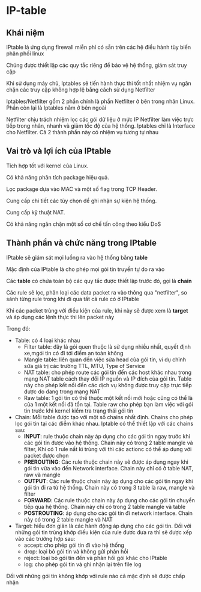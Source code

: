 # IP-table
## Khái niệm 
IPtable là ứng dụng firewall miễn phí có sẵn trên các hệ điều hành tùy biến phân phối linux

Chúng được thiết lập các quy tắc riêng để bảo vệ hệ thống, giám sát truy cập

Khi sử dụng máy chủ, Iptables sẽ tiến hành thực thi tốt nhất nhiệm vụ ngăn chặn các truy cập không hợp lệ bằng cách sử dụng Netfilter

Iptables/Netfilter gồm 2 phần chính là phần Netfilter ở bên trong nhân Linux. Phần còn lại là Iptables nằm ở bên ngoài

Netfilter chịu trách nhiệm lọc các gói dữ liệu ở mức IP Netfilter làm việc trực tiếp trong nhân, nhanh và giảm tốc độ của hệ thống. Iptables chỉ là Interface cho Netfilter. Cả 2 thành phần này có nhiệm vụ tương tự nhau
## Vai trò và lợi ích của IPtable
Tích hợp tốt với kernel của Linux. 

Có khả năng phân tích package hiệu quả. 

Lọc package dựa vào MAC và một số flag trong TCP Header. 

Cung cấp chi tiết các tùy chọn để ghi nhận sự kiện hệ thống. 

Cung cấp kỹ thuật NAT. 

Có khả năng ngăn chặn một số cơ chế tấn công theo kiểu DoS
## Thành phần và chức năng trong IPtable
IPtable sẽ giám sát mọi luồng ra vào hệ thống bằng __table__

Mặc định của IPtable là cho phép mọi gói tin truyền tự do ra vào

Các __table__ có chứa toàn bộ các quy tắc được thiết lập trước đó, gọi là __chain__

Các rule sẽ lọc, phân loại các data packet ra vào thông qua "netfilter", so sánh từng rule trong khi đi qua tất cả rule có ở IPtable

Khi các packet trùng với điều kiện của rule, khi này sẽ được xem là __target__ và áp dụng các lệnh thực thi lên packet này

Trong đó:
- Table: có 4 loại khác nhau
    - Filter table: đây là gói quen thuộc là sử dụng nhiều nhất, quyết định xe,mgói tin có đi tới điểm an toàn không
    - Mangle table: liên quan đến việc sửa head của gói tin, ví dụ chỉnh sửa giá trị các trường TTL, MTU, Type of Service
    - NAT table: cho phép route các gói tin đến các host khác nhau trong mạng NAT table cách thay đổi IP nguồn và IP đích của gói tin. Table này cho phép kết nối đến các dịch vụ không được truy cập trực tiếp được do đang trong mạng NAT
    - Raw table: 1 gói tin có thể thuộc một kết nối mới hoặc cũng có thể là của 1 một kết nối đã tồn tại. Table raw cho phép bạn làm việc với gói tin trước khi kernel kiểm tra trạng thái gói tin
- Chain: 
    Mỗi table được tạo với một số chains nhất định. Chains cho phép lọc gói tin tại các điểm khác nhau. Iptable có thể thiết lập với các chains sau:
    - __INPUT__: rule thuộc chain này áp dụng cho các gói tin ngay trước khi các gói tin được vào hệ thống. Chain này có trong 2 table mangle và filter, Khi có 1 rule nất kì trùng với thì các actionc có thể áp dụng với packet được chọn
    - __PREROUTING__: Các rule thuộc chain này sẽ được áp dụng ngay khi gói tin vừa vào đến Network interface. Chain này chỉ có ở table NAT, raw và mangle
    - __OUTPUT__: Các rule thuộc chain này áp dụng cho các gói tin ngay khi gói tin đi ra từ hệ thống. Chain này có trong 3 table là raw, mangle và filter
    - __FORWARD__: Các rule thuộc chain này áp dụng cho các gói tin chuyển tiếp qua hệ thống. Chain này chỉ có trong 2 table mangle và table
    - __POSTROUTING__: áp dụng cho các gói tin đi network interface. Chain này có trong 2 table mangle và NAT
- Target: hiểu đơn giản là các hành động áp dụng cho các gói tin. Đối với những gói tin trùng khớp điều kiện của rule đươc đưa ra thì sẽ được xếp vào các trường hợp sau:
    - accept: cho phép gói tin đi vào hệ thống
    - drop: loại bỏ gói tin và không gửi phản hồi
    - reject: loại bỏ gói tin đến và phản hồi gói khác cho IPtable
    - log: cho phép gói tin và ghi nhận lại trên file log

Đối với những gói tin không khớp với rule nào cả mặc định sẽ được chấp nhận